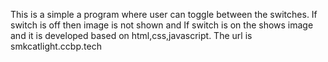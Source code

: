 This is a simple a program where user can toggle between the switches.
If switch is off then image is not shown and If switch is on the shows image and it is developed based on html,css,javascript.
The url is smkcatlight.ccbp.tech
